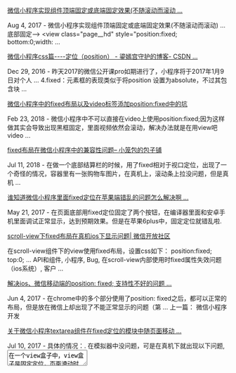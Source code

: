 
[微信小程序实现组件顶端固定或底端固定效果(不随滚动而滚动 ...](https://blog.csdn.net/qq_28988969/article/details/76673708)

Aug 4, 2017 - 微信小程序实现组件顶端固定或底端固定效果(不随滚动而滚动) ... 底部固定--> <view class="page__hd" style="position:fixed; bottom:0;width: ...


[微信小程序css篇----定位（position） - 鎏嫣宫守护的博客- CSDN ...](https://blog.csdn.net/qq_32067045/article/details/53924536)

Dec 29, 2016 - 昨天2017的微信公开课pro如期进行了，小程序将于2017年1月9日对个人 ... 4.fixed：元素框的表现类似于将position 设置为absolute，不过其包含块 ...


[微信小程序中的fixed布局以及video标签添加position:fixed中的坑](https://my.oschina.net/kaiyuanlong/blog/1623016)

Feb 23, 2018 - 微信小程序中不可以直接在video上使用position:fixed;因为这样做其实会导致出现黑框固定，里面视频依然会滚动，解决办法就是在用view吧video ...


[fixed布局在微信小程序中的兼容性问题– 小笼包的包子铺](http://u-to-world.com:8081/?p=265)

Jul 11, 2018 - 在做一个底部结算栏的时候，用了fixed相对于视口定位，出现了一个奇怪的情况，容器里有一张购物车图片，在真机上，滚动条上拉没问题，但是真机 ...


[谁知道微信小程序里面fixed定位在苹果端错乱的问题怎么解决啊 ...](https://developers.weixin.qq.com/community/develop/doc/1c827d8a8b5fffcce5f0bb8881137b68)

May 21, 2017 - 在页面底部用fixed定位固定了两个按钮，在编译器里面和安卓手机里面调试正常显示，达到预期效果。但是在苹果6plus中，固定定位就错乱啦.


[scroll-view下fixed布局在真机ios下显示问题| 微信开放社区](https://developers.weixin.qq.com/community/develop/doc/00080e9a7a07f828ea18cb13a51c00)

在scroll-view组件下的view使用fixed布局，设置css如下： position:fixed; top:0; ... API和组件, 小程序, Bug, 在scroll-view内部使用时fixed属性失效问题（ios系统）, 客户 ...


[解决ios、微信移动端的position: fixed; 支持性不好的问题 ...](https://www.cnblogs.com/zhuzhenwei918/p/6941180.html)

Jun 4, 2017 - 在chrome中的多个部分使用了position: fixed之后，都可以正常的布局，但是放在微信上却出现了不能正常显示的问题（第 ... 上一篇： 微信小程序开发


[关于微信小程序textarea组件在fixed定位的模块中随页面移动 ...](https://www.cnblogs.com/miu-key/p/7145438.html)

Jul 10, 2017 - 具体的情况：. 在模拟器中没问题，可是在真机下就出现以下问题, <textarea />在一个view盒子中，view盒子是固定定位，页面滑动时候，固定定位的 ...


[javascript - 微信小程序fixed定位下scroll-view滚动失效 ...](https://segmentfault.com/q/1010000009866120)

Jun 21, 2017 - 如图，上方nav是scroll-view的方式横向滚动，当给scroll-view的外出div加position: fixed; 定位时，scroll-view滚动就失效了。不知道大家有没有这种 ...


[小程序丨【已解决】IOS 固定定位fixed不正常显示！ – 爱盈利](https://www.aiyingli.com/52759.html)

Nov 18, 2017 - ios8.3 微信最新版本；基础库最新版本！在看视频的时候如果切换横竖屏fixed固定定位的样式之后就不会正常显示(微信浏览器好像也有这个毛病。


[微信小程序在fixed中随页面移动问题-js教程-PHP中文网](https://www.php.cn/js-tutorial-373563.html)

Jun 5, 2019 - 下面给大家介绍关于微信小程序在fixed中随页面移动问题！ 具体的情况：. 在模拟器中没问题，可是在真机下就出现以下问题. <textarea />在 ...


[微信小程序fixed定位后scroll-view滚动失效问题- 简书](https://www.jianshu.com/p/953a303bcfd6)

Sep 5, 2018 - 如图微信小程序中scroll-view组件外div加display：flxed后， scroll-view组件滚动失效github项目地址：https://github....


[小程序wx.pageScrollTo导致fixed元素抖动-Web前端(W3Cways ...](https://www.w3cways.com/2235.html)

Nov 28, 2017 - 使用wx.pageScrollTo时，如果页面中有元素的POSITION为absolute或fixed时，这个元素会先消失，然后再出现，导致屏幕闪烁、抖动。 小程序开发者 ...


[微信小程序textarea 的fixed 未指定导致层重叠- 千一网络](http://www.cftea.com/c/2019/06/11469.asp)

Jun 12, 2019 - 微信小程序页面有一个textarea，再有一个position:fixed 的弹出层，里面也有一个textarea，就会出现问题：. 在上层textarea 中滑动，底层会被滑动。


[小程序movable-area拖拽fixed点击失效-实战教程-小程序社区 ...](http://www.wxapp-union.com/article-4985-1.html)

Mar 13, 2019 - 前言先看效果实现了拖拽，但是可拖拽区域下层的点击事件失效，本来做拖拽就是为了解决下层被遮挡然后无法点击这下可好了，无法点击的区域更 ...


[微信小程序fixed定位,在苹果手机中出错怎么解决-百度经验](https://jingyan.baidu.com/article/9f63fb9149f503c8400f0e1a.html)

微信小程序fixed定位,在苹果手机中出错怎么解决. 听语音. 原创; |; 浏览：1042; |; 更新： 2018-11-19 10:58; |; 标签：操作系统 微信小程序 · 微信小程序fixed定位,在苹果 ...


[mpvue & 小程序开发过程中的坑- 掘金](https://juejin.im/post/5b332fd7e51d4558d727051e)

Jun 27, 2018 - 业务需要，最近开始做小程序开发，使用的是mpvue，做的过程中踩了一些坑，小 ... 小程序中使用fixed自定义弹窗时，如何使底部长页面禁止滚动.


[小程序中吸底按钮适配iPhone X 方案- 掘金](https://juejin.im/post/5a1d396551882546d71f157b)

Nov 28, 2017 - 小程序本身的底部tab栏对iPhone X的适配也只是简单的加了一个白色底 ... 购物车页面看出，购物车页吸底操作并非通过 position:fixed;bottom:0; ...


[历史更新日志– 开放平台- 小程序 - 支付宝](https://docs.alipay.com/mini/ide/changelog)

历史更新日志更新时间：2018-11-06 08:34:08. 0.24.3-beta.3 2018.11.06. 修复部分文案问题. 0.24.3-beta.2 2018.11.02. Fixed 修复模拟器appx原生组件css样式 ...


[微信小程序fixed 解决textarea 的placeholder 不固定问题- 神评网](http://www.ishenping.com/ArtInfo/123198.html)

微信小程序fixed 解决textarea 的placeholder 不固定问题. 当我们把textarea 放到一个position:fixed; 中的元素中时。 会发现这个textarea 也会跟着固定位置， ...


[微信小程序：position: fixed导致的滚动时页面元素不 - Excel技巧](http://www.excel-jiqiao.com/subject/kozazqtx.html)

May 25, 2019 - 微信小程序：position: fixed导致的滚动时页面元素不; 微信小程序如何判断页面上下滚动; 解决微信小程序自定义弹窗滚动与页面滚动冲突; 微信小 ...


[baranwang/wx-com-header: 微信小程序custom 模式 ... - GitHub](https://github.com/baranwang/wx-com-header)

微信小程序custom 模式下header 组件. Contribute to ... 导入的文件路径 } }. 页面中使用. <header background-color="#000" color="#fff" fixed>Title</header> ...


[微信小程序的坑- 知乎](https://zhuanlan.zhihu.com/p/24860332)

Jan 16, 2017 - 微信小程序的最外层是<page>； 出现. <page> ... flex-start; -webkit-align-content: flex-start; position: fixed; bottom: 0px; left: 0px; width: 100%; }.


[小程序VIDEO标签用fixed定位后，视频跟着上下滑动问题@官方 ...](http://html51.com/info-13768-1/)

May 29, 2018 - 我想将视频固定在顶部不动，小程序认证，微信小程序教程。video标签使用fixed定位后，有个黑色区域是固定的，视频却跟着能滑动。 希望能达到 ...

